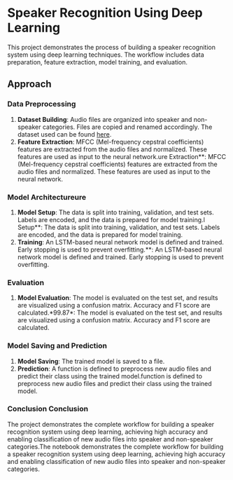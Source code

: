 # Speaker Recognition Using Deep Learning

This project demonstrates the process of building a speaker recognition system using deep learning techniques. The workflow includes data preparation, feature extraction, model training, and evaluation.

## Approach

### Data Preprocessing

1. **Dataset Building**: Audio files are organized into speaker and non-speaker categories. Files are copied and renamed accordingly. The dataset used can be found [here](https://www.kaggle.com/datasets/kongaevans/speaker-recognition-dataset).
2. **Feature Extraction**: MFCC (Mel-frequency cepstral coefficients) features are extracted from the audio files and normalized. These features are used as input to the neural network.ure Extraction\*\*: MFCC (Mel-frequency cepstral coefficients) features are extracted from the audio files and normalized. These features are used as input to the neural network.

### Model Architectureure

1. **Model Setup**: The data is split into training, validation, and test sets. Labels are encoded, and the data is prepared for model training.l Setup\*\*: The data is split into training, validation, and test sets. Labels are encoded, and the data is prepared for model training.
2. **Training**: An LSTM-based neural network model is defined and trained. Early stopping is used to prevent overfitting.\*\*: An LSTM-based neural network model is defined and trained. Early stopping is used to prevent overfitting.

### Evaluation

1. **Model Evaluation**: The model is evaluated on the test set, and results are visualized using a confusion matrix. Accuracy and F1 score are calculated.\*99.87\*: The model is evaluated on the test set, and results are visualized using a confusion matrix. Accuracy and F1 score are calculated.

### Model Saving and Prediction

1. **Model Saving**: The trained model is saved to a file.
2. **Prediction**: A function is defined to preprocess new audio files and predict their class using the trained model.function is defined to preprocess new audio files and predict their class using the trained model.

### Conclusion Conclusion

The project demonstrates the complete workflow for building a speaker recognition system using deep learning, achieving high accuracy and enabling classification of new audio files into speaker and non-speaker categories.The notebook demonstrates the complete workflow for building a speaker recognition system using deep learning, achieving high accuracy and enabling classification of new audio files into speaker and non-speaker categories.
